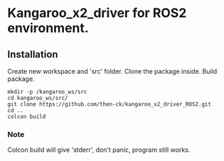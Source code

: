 # Kangaroo_x2_driver for ROS2 environment.

## Installation
Create new workspace and 'src' folder. 
Clone the package inside. Build package. 
```
mkdir -p /kangaroo_ws/src
cd kangaroo_ws/src/
git clone https://github.com/then-ck/kangaroo_x2_driver_ROS2.git
cd ..
colcon build
```

### Note
Colcon build will give 'stderr', don't panic, program still works.   
